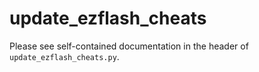 # update_ezflash_cheats

Please see self-contained documentation in the header of `update_ezflash_cheats.py`.
